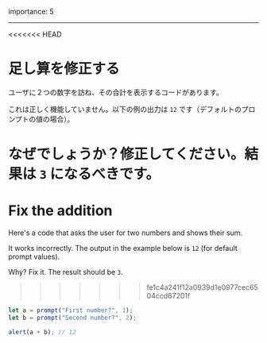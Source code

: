 importance: 5

---

<<<<<<< HEAD
# 足し算を修正する

ユーザに２つの数字を訪ね、その合計を表示するコードがあります。

これは正しく機能していません。以下の例の出力は `12` です（デフォルトのプロンプトの値の場合）。

なぜでしょうか？修正してください。結果は `3` になるべきです。
=======
# Fix the addition

Here's a code that asks the user for two numbers and shows their sum.

It works incorrectly. The output in the example below is `12` (for default prompt values).

Why? Fix it. The result should be `3`.
>>>>>>> fe1c4a241f12a0939d1e0977cec6504ccd67201f

```js run
let a = prompt("First number?", 1);
let b = prompt("Second number?", 2);

alert(a + b); // 12
```
